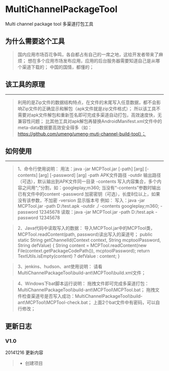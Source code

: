 # MultiChannelPackageTool
Multi channel package tool 多渠道打包工具

## 为什么需要这个工具
>国内应用市场百花争鸣，各自都占有自己的一席之地，这给开发者带来了麻烦；
>想在多个应用市场发布应用，应用的后台服务器需要知道自己是从哪个渠道下载的；
>中国的国情，都懂的；

## 该工具的原理
------
>利用的是Zip文件的数据结构特点，在文件的末尾写入任意数据，都不会影响Zip文件的正确显示和解包（apk文件就是zip文件格式）；
>所以该工具不需要对apk文件解包和重新签名即可完成多渠道自动打包，高效速度快，无兼容性问题；
>比其他工具对apk解包再替换AndroidManifest.xml文件中的meta-data数据要高效安全得多（如：https://github.com/umeng/umeng-muti-channel-build-tool）；


## 如何使用
------
> 1、命令行使用说明：
用法：java -jar MCPTool.jar [-path] [arg] [-contents] [arg] [-password] [arg]
-path		APK文件路径
-outdir		输出路径（可选），默认输出到APK文件同一目录
-contents	写入内容集合，多个内容之间用“;”分割，如：googleplay;m360; 当没有“-contents”参数时输出已有文件中的content
-password	加密密钥（可选），长度8位以上，如果没有该参数，不加密
-version	显示版本号
例如：
写入：java -jar MCPTool.jar -path D:/test.apk -outdir ./ -contents googleplay;m360; -password 12345678
读取：java -jar MCPTool.jar -path D:/test.apk -password 12345678

> 2、Java代码中读取写入的数据：
导入MCPTool.jar中的MCPTool类，MCPTool.readContent(path, password)读出写入的渠道号；
public static String getChannelId(Context context, String mcptoolPassword, String defValue) {
	String content = MCPTool.readContent(new File(context.getPackageCodePath()), mcptoolPassword);
	return TextUtils.isEmpty(content) ? defValue : content;
}

> 3、jenkins、hudson、ant使用说明：
请看MultiChannelPackageTool\build-ant\MCPTool\build.xml文件；

> 4、Windows下bat脚本运行说明：
拖拽文件即可完成多渠道打包：MultiChannelPackageTool\build-ant\MCPTool\MCPTool.bat；
拖拽文件检查渠道号是否写入成功：MultiChannelPackageTool\build-ant\MCPTool\MCPTool-check.bat；
上面2个bat文件中有密码，可以自行修改；

## 更新日志
### V1.0
20141216
更新内容
> * 创建项目
